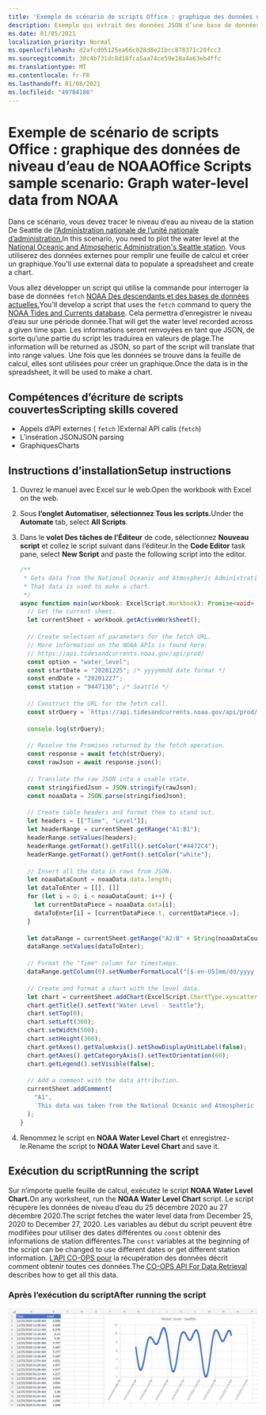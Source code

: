 ```yaml
---
title: 'Exemple de scénario de scripts Office : graphique des données de niveau d’eau de NOAA'
description: Exemple qui extrait des données JSON d’une base de données NOAA et les utilise pour créer un graphique.
ms.date: 01/05/2021
localization_priority: Normal
ms.openlocfilehash: d2afcd05125ea66c028d8e21bcc878371c20fcc3
ms.sourcegitcommit: 30c4b731dc8d18fca5aa74ce59e18a4a63eb4ffc
ms.translationtype: MT
ms.contentlocale: fr-FR
ms.lasthandoff: 01/08/2021
ms.locfileid: "49784186"
---
```

# <a name="office-scripts-sample-scenario-graph-water-level-data-from-noaa"></a><span data-ttu-id="774cd-103">Exemple de scénario de scripts Office : graphique des données de niveau d’eau de NOAA</span><span class="sxs-lookup"><span data-stu-id="774cd-103">Office Scripts sample scenario: Graph water-level data from NOAA</span></span>

<span data-ttu-id="774cd-104">Dans ce scénario, vous devez tracer le niveau d’eau au niveau de la station De Seattle de [l’Administration nationale de l’unité nationale d’administration.](https://tidesandcurrents.noaa.gov/stationhome.html?id=9447130)</span><span class="sxs-lookup"><span data-stu-id="774cd-104">In this scenario, you need to plot the water level at the [National Oceanic and Atmospheric Administration's Seattle station](https://tidesandcurrents.noaa.gov/stationhome.html?id=9447130).</span></span> <span data-ttu-id="774cd-105">Vous utiliserez des données externes pour remplir une feuille de calcul et créer un graphique.</span><span class="sxs-lookup"><span data-stu-id="774cd-105">You'll use external data to populate a spreadsheet and create a chart.</span></span>

<span data-ttu-id="774cd-106">Vous allez développer un script qui utilise la commande pour interroger la base de données `fetch` [NOAA Des descendants et des bases de données actuelles.](https://tidesandcurrents.noaa.gov/)</span><span class="sxs-lookup"><span data-stu-id="774cd-106">You'll develop a script that uses the `fetch` command to query the [NOAA Tides and Currents database](https://tidesandcurrents.noaa.gov/).</span></span> <span data-ttu-id="774cd-107">Cela permettra d’enregistrer le niveau d’eau sur une période donnée.</span><span class="sxs-lookup"><span data-stu-id="774cd-107">That will get the water level recorded across a given time span.</span></span> <span data-ttu-id="774cd-108">Les informations seront renvoyées en tant que JSON, de sorte qu’une partie du script les traduirea en valeurs de plage.</span><span class="sxs-lookup"><span data-stu-id="774cd-108">The information will be returned as JSON, so part of the script will translate that into range values.</span></span> <span data-ttu-id="774cd-109">Une fois que les données se trouve dans la feuille de calcul, elles sont utilisées pour créer un graphique.</span><span class="sxs-lookup"><span data-stu-id="774cd-109">Once the data is in the spreadsheet, it will be used to make a chart.</span></span>

## <a name="scripting-skills-covered"></a><span data-ttu-id="774cd-110">Compétences d’écriture de scripts couvertes</span><span class="sxs-lookup"><span data-stu-id="774cd-110">Scripting skills covered</span></span>

- <span data-ttu-id="774cd-111">Appels d’API externes ( `fetch` )</span><span class="sxs-lookup"><span data-stu-id="774cd-111">External API calls (`fetch`)</span></span>
- <span data-ttu-id="774cd-112">L’insération JSON</span><span class="sxs-lookup"><span data-stu-id="774cd-112">JSON parsing</span></span>
- <span data-ttu-id="774cd-113">Graphiques</span><span class="sxs-lookup"><span data-stu-id="774cd-113">Charts</span></span>

## <a name="setup-instructions"></a><span data-ttu-id="774cd-114">Instructions d’installation</span><span class="sxs-lookup"><span data-stu-id="774cd-114">Setup instructions</span></span>

1. <span data-ttu-id="774cd-115">Ouvrez le manuel avec Excel sur le web.</span><span class="sxs-lookup"><span data-stu-id="774cd-115">Open the workbook with Excel on the web.</span></span>

1. <span data-ttu-id="774cd-116">Sous **l’onglet Automatiser,** **sélectionnez Tous les scripts.**</span><span class="sxs-lookup"><span data-stu-id="774cd-116">Under the **Automate** tab, select **All Scripts**.</span></span>

1. <span data-ttu-id="774cd-117">Dans le **volet Des tâches de l’Éditeur** de code, sélectionnez **Nouveau script** et collez le script suivant dans l’éditeur.</span><span class="sxs-lookup"><span data-stu-id="774cd-117">In the **Code Editor** task pane, select **New Script** and paste the following script into the editor.</span></span>

    ```typescript
    /**
     * Gets data from the National Oceanic and Atmospheric Administration's Tides and Currents database. 
     * That data is used to make a chart.
     */
    async function main(workbook: ExcelScript.Workbook): Promise<void> {
      // Get the current sheet.
      let currentSheet = workbook.getActiveWorksheet();
    
      // Create selection of parameters for the fetch URL.
      // More information on the NOAA APIs is found here: 
      // https://api.tidesandcurrents.noaa.gov/api/prod/
      const option = "water_level";
      const startDate = "20201225"; /* yyyymmdd date format */
      const endDate = "20201227";
      const station = "9447130"; /* Seattle */
    
      // Construct the URL for the fetch call.
      const strQuery = `https://api.tidesandcurrents.noaa.gov/api/prod/datagetter?product=${option}&begin_date=${startDate}&end_date=${endDate}&datum=MLLW&station=${station}&units=english&time_zone=gmt&application=NOS.COOPS.TAC.WL&format=json`;
    
      console.log(strQuery);
    
      // Resolve the Promises returned by the fetch operation.
      const response = await fetch(strQuery);
      const rawJson = await response.json();
    
      // Translate the raw JSON into a usable state.
      const stringifiedJson = JSON.stringify(rawJson);
      const noaaData = JSON.parse(stringifiedJson);
    
      // Create table headers and format them to stand out.
      let headers = [["Time", "Level"]];
      let headerRange = currentSheet.getRange("A1:B1");
      headerRange.setValues(headers);
      headerRange.getFormat().getFill().setColor("#4472C4");
      headerRange.getFormat().getFont().setColor("white");
    
      // Insert all the data in rows from JSON.
      let noaaDataCount = noaaData.data.length;
      let dataToEnter = [[], []]
      for (let i = 0; i < noaaDataCount; i++) {
        let currentDataPiece = noaaData.data[i];
        dataToEnter[i] = [currentDataPiece.t, currentDataPiece.v];
      }
    
      let dataRange = currentSheet.getRange("A2:B" + String(noaaDataCount + 1)); /* +1 to account for the title row */
      dataRange.setValues(dataToEnter);
      
      // Format the "Time" column for timestamps.
      dataRange.getColumn(0).setNumberFormatLocal("[$-en-US]mm/dd/yyyy hh:mm AM/PM;@");
    
      // Create and format a chart with the level data.
      let chart = currentSheet.addChart(ExcelScript.ChartType.xyscatterSmooth,dataRange);
      chart.getTitle().setText("Water Level - Seattle");
      chart.setTop(0);
      chart.setLeft(300);
      chart.setWidth(500);
      chart.setHeight(300);
      chart.getAxes().getValueAxis().setShowDisplayUnitLabel(false);
      chart.getAxes().getCategoryAxis().setTextOrientation(60);
      chart.getLegend().setVisible(false);

      // Add a comment with the data attribution.
      currentSheet.addComment(
        "A1", 
        `This data was taken from the National Oceanic and Atmospheric Administration's Tides and Currents database on ${new Date(Date.now())}.`
      );
    }
    ```

1. <span data-ttu-id="774cd-118">Renommez le script en **NOAA Water Level Chart** et enregistrez-le.</span><span class="sxs-lookup"><span data-stu-id="774cd-118">Rename the script to **NOAA Water Level Chart** and save it.</span></span>

## <a name="running-the-script"></a><span data-ttu-id="774cd-119">Exécution du script</span><span class="sxs-lookup"><span data-stu-id="774cd-119">Running the script</span></span>

<span data-ttu-id="774cd-120">Sur n’importe quelle feuille de calcul, exécutez le script **NOAA Water Level Chart.**</span><span class="sxs-lookup"><span data-stu-id="774cd-120">On any worksheet, run the **NOAA Water Level Chart** script.</span></span> <span data-ttu-id="774cd-121">Le script récupère les données de niveau d’eau du 25 décembre 2020 au 27 décembre 2020.</span><span class="sxs-lookup"><span data-stu-id="774cd-121">The script fetches the water level data from December 25, 2020 to December 27, 2020.</span></span> <span data-ttu-id="774cd-122">Les variables au début du script peuvent être modifiées pour utiliser des dates différentes ou `const` obtenir des informations de station différentes.</span><span class="sxs-lookup"><span data-stu-id="774cd-122">The `const` variables at the beginning of the script can be changed to use different dates or get different station information.</span></span> <span data-ttu-id="774cd-123">[L’API CO-OPS pour](https://api.tidesandcurrents.noaa.gov/api/prod/) la récupération des données décrit comment obtenir toutes ces données.</span><span class="sxs-lookup"><span data-stu-id="774cd-123">The [CO-OPS API For Data Retrieval](https://api.tidesandcurrents.noaa.gov/api/prod/) describes how to get all this data.</span></span>

### <a name="after-running-the-script"></a><span data-ttu-id="774cd-124">Après l’exécution du script</span><span class="sxs-lookup"><span data-stu-id="774cd-124">After running the script</span></span>

![La feuille de calcul après l’exécution du script affiche des données de niveau d’eau et un graphique.](../../images/scenario-noaa-water-level-after.png)
